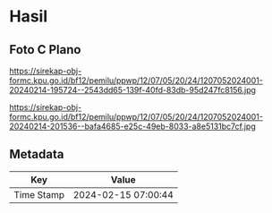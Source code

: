 # Hasil

## Foto C Plano

https://sirekap-obj-formc.kpu.go.id/bf12/pemilu/ppwp/12/07/05/20/24/1207052024001-20240214-195724--2543dd65-139f-40fd-83db-95d247fc8156.jpg

https://sirekap-obj-formc.kpu.go.id/bf12/pemilu/ppwp/12/07/05/20/24/1207052024001-20240214-201536--bafa4685-e25c-49eb-8033-a8e5131bc7cf.jpg


## Metadata

| Key        | Value               |
| ---------- | ------------------- |
| Time Stamp | 2024-02-15 07:00:44 |



